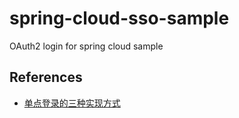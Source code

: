 # spring-cloud-sso-sample

OAuth2 login for spring cloud sample

## References

* [单点登录的三种实现方式](https://blog.csdn.net/L18270919464/article/details/53300846)